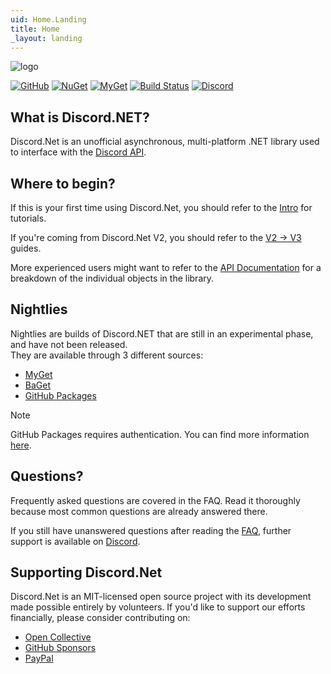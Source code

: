 ```yaml
---
uid: Home.Landing
title: Home
_layout: landing
---
```


![logo](marketing/logo/SVG/Combinationmark%20White%20Border.svg)

[![GitHub](https://img.shields.io/github/last-commit/discord-net/Discord.Net)](https://github.com/discord-net/Discord.Net)
[![NuGet](https://img.shields.io/nuget/vpre/Discord.Net.svg?maxAge=2592000)](https://www.nuget.org/packages/Discord.Net)
[![MyGet](https://img.shields.io/myget/discord-net/vpre/Discord.Net.svg)](https://www.myget.org/feed/Packages/discord-net)
[![Build Status](https://dev.azure.com/discord-net/Discord.Net/_apis/build/status/discord-net.Discord.Net?branchName=dev)](https://dev.azure.com/discord-net/Discord.Net/_build/latest?definitionId=1&branchName=dev)
[![Discord](https://img.shields.io/discord/848176216011046962?logo=discord&logoColor=white&label=discord&color=%235865F2)](https://discord.gg/dnet)

## What is Discord.NET?

Discord.Net is an unofficial asynchronous, multi-platform .NET library used to
interface with the [Discord API](https://discord.com/).

## Where to begin?

If this is your first time using Discord.Net, you should refer to the
[Intro](xref:Guides.Introduction) for tutorials.

If you're coming from Discord.Net V2, you should refer to the [V2 -> V3](xref:Guides.V2V3Guide) guides.

More experienced users might want to refer to the
[API Documentation](xref:API.Docs) for a breakdown of the individual
objects in the library.

## Nightlies

Nightlies are builds of Discord.NET that are still in an experimental phase, and have not been released.  
They are available through 3 different sources:
- [MyGet](https://www.myget.org/F/discord-net/api/v3/index.json)
- [BaGet](https://baget.discordnet.dev/)
- [GitHub Packages](https://github.com/orgs/discord-net/packages?repo_name=Discord.Net)

> [!NOTE]
> GitHub Packages requires authentication. You can find more information [here](https://docs.github.com/en/packages/working-with-a-github-packages-registry/working-with-the-nuget-registry#authenticating-to-github-packages).

## Questions?

Frequently asked questions are covered in the
FAQ. Read it thoroughly because most common questions are already answered there.

If you still have unanswered questions after reading the [FAQ](xref:FAQ.Basics.GetStarted), further support is available on
[Discord](https://discord.gg/dnet).

## Supporting Discord.Net

Discord.Net is an MIT-licensed open source project with its development made possible entirely by volunteers. 
If you'd like to support our efforts financially, please consider contributing on:

- [Open Collective](https://opencollective.com/discordnet)
- [GitHub Sponsors](https://github.com/sponsors/quinchs)
- [PayPal](https://paypal.me/quinchs)
